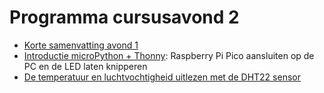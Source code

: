 # Programma cursusavond 2

* [Korte samenvatting avond 1](../cursusavond1/readme.md)
* [Introductie microPython + Thonny](introductie-raspberry-pi-pico-met-thonny.md): Raspberry Pi Pico aansluiten op de PC en de LED laten knipperen
* [De temperatuur en luchtvochtigheid uitlezen met de DHT22 sensor](uitlezen-dht22-temperatuursensor-met-micropython.md)
